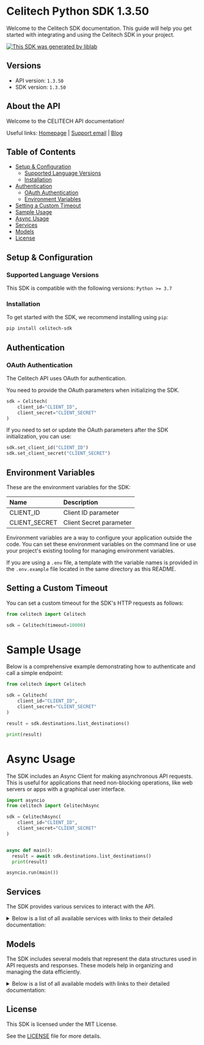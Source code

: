# Celitech Python SDK 1.3.50

Welcome to the Celitech SDK documentation. This guide will help you get started with integrating and using the Celitech SDK in your project.

[![This SDK was generated by liblab](https://raw.githubusercontent.com/liblaber/liblab-assets/main/assets/built-by-liblab-icon.svg)](https://liblab.com/?utm_source=readme)

## Versions

- API version: `1.3.50`
- SDK version: `1.3.50`

## About the API

Welcome to the CELITECH API documentation!

Useful links: [Homepage](https://www.celitech.com) | [Support email](mailto:support@celitech.com) | [Blog](https://www.celitech.com/blog/)

## Table of Contents

- [Setup & Configuration](#setup--configuration)
  - [Supported Language Versions](#supported-language-versions)
  - [Installation](#installation)
- [Authentication](#authentication)
  - [OAuth Authentication](#oauth-authentication)
  - [Environment Variables](#environment-variables)
- [Setting a Custom Timeout](#setting-a-custom-timeout)
- [Sample Usage](#sample-usage)
- [Async Usage](#async-usage)
- [Services](#services)
- [Models](#models)
- [License](#license)

## Setup & Configuration

### Supported Language Versions

This SDK is compatible with the following versions: `Python >= 3.7`

### Installation

To get started with the SDK, we recommend installing using `pip`:

```bash
pip install celitech-sdk
```

## Authentication

### OAuth Authentication

The Celitech API uses OAuth for authentication.

You need to provide the OAuth parameters when initializing the SDK.

```py
sdk = Celitech(
    client_id="CLIENT_ID",
    client_secret="CLIENT_SECRET"
)
```

If you need to set or update the OAuth parameters after the SDK initialization, you can use:

```py
sdk.set_client_id("CLIENT_ID")
sdk.set_client_secret("CLIENT_SECRET")
```

## Environment Variables

These are the environment variables for the SDK:

| Name          | Description             |
| :------------ | :---------------------- |
| CLIENT_ID     | Client ID parameter     |
| CLIENT_SECRET | Client Secret parameter |

Environment variables are a way to configure your application outside the code. You can set these environment variables on the command line or use your project's existing tooling for managing environment variables.

If you are using a `.env` file, a template with the variable names is provided in the `.env.example` file located in the same directory as this README.

## Setting a Custom Timeout

You can set a custom timeout for the SDK's HTTP requests as follows:

```py
from celitech import Celitech

sdk = Celitech(timeout=10000)
```

# Sample Usage

Below is a comprehensive example demonstrating how to authenticate and call a simple endpoint:

```py
from celitech import Celitech

sdk = Celitech(
    client_id="CLIENT_ID",
    client_secret="CLIENT_SECRET"
)

result = sdk.destinations.list_destinations()

print(result)

```

# Async Usage

The SDK includes an Async Client for making asynchronous API requests. This is useful for applications that need non-blocking operations, like web servers or apps with a graphical user interface.

```py
import asyncio
from celitech import CelitechAsync

sdk = CelitechAsync(
    client_id="CLIENT_ID",
    client_secret="CLIENT_SECRET"
)


async def main():
  result = await sdk.destinations.list_destinations()
  print(result)

asyncio.run(main())
```

## Services

The SDK provides various services to interact with the API.

<details>
<summary>Below is a list of all available services with links to their detailed documentation:</summary>

| Name                                                                 |
| :------------------------------------------------------------------- |
| [OAuthService](documentation/services/OAuthService.md)               |
| [DestinationsService](documentation/services/DestinationsService.md) |
| [PackagesService](documentation/services/PackagesService.md)         |
| [PurchasesService](documentation/services/PurchasesService.md)       |
| [ESimService](documentation/services/ESimService.md)                 |
| [IFrameService](documentation/services/IFrameService.md)             |

</details>

## Models

The SDK includes several models that represent the data structures used in API requests and responses. These models help in organizing and managing the data efficiently.

<details>
<summary>Below is a list of all available models with links to their detailed documentation:</summary>

| Name                                                                                            | Description |
| :---------------------------------------------------------------------------------------------- | :---------- |
| [GetAccessTokenRequest](documentation/models/GetAccessTokenRequest.md)                          |             |
| [GetAccessTokenOkResponse](documentation/models/GetAccessTokenOkResponse.md)                    |             |
| [ListDestinationsOkResponse](documentation/models/ListDestinationsOkResponse.md)                |             |
| [ListPackagesOkResponse](documentation/models/ListPackagesOkResponse.md)                        |             |
| [CreatePurchaseV2Request](documentation/models/CreatePurchaseV2Request.md)                      |             |
| [CreatePurchaseV2OkResponse](documentation/models/CreatePurchaseV2OkResponse.md)                |             |
| [ListPurchasesOkResponse](documentation/models/ListPurchasesOkResponse.md)                      |             |
| [CreatePurchaseRequest](documentation/models/CreatePurchaseRequest.md)                          |             |
| [CreatePurchaseOkResponse](documentation/models/CreatePurchaseOkResponse.md)                    |             |
| [TopUpEsimRequest](documentation/models/TopUpEsimRequest.md)                                    |             |
| [TopUpEsimOkResponse](documentation/models/TopUpEsimOkResponse.md)                              |             |
| [EditPurchaseRequest](documentation/models/EditPurchaseRequest.md)                              |             |
| [EditPurchaseOkResponse](documentation/models/EditPurchaseOkResponse.md)                        |             |
| [GetPurchaseConsumptionOkResponse](documentation/models/GetPurchaseConsumptionOkResponse.md)    |             |
| [GetEsimOkResponse](documentation/models/GetEsimOkResponse.md)                                  |             |
| [GetEsimDeviceOkResponse](documentation/models/GetEsimDeviceOkResponse.md)                      |             |
| [GetEsimHistoryOkResponse](documentation/models/GetEsimHistoryOkResponse.md)                    |             |
| [GetEsimMacOkResponse](documentation/models/GetEsimMacOkResponse.md)                            |             |
| [TokenOkResponse](documentation/models/TokenOkResponse.md)                                      |             |
| [ListDestinations_400Response](documentation/models/ListDestinations400Response.md)             |             |
| [ListDestinations_401Response](documentation/models/ListDestinations401Response.md)             |             |
| [ListPackages_400Response](documentation/models/ListPackages400Response.md)                     |             |
| [ListPackages_401Response](documentation/models/ListPackages401Response.md)                     |             |
| [CreatePurchaseV2_400Response](documentation/models/CreatePurchaseV2_400Response.md)            |             |
| [CreatePurchaseV2_401Response](documentation/models/CreatePurchaseV2_401Response.md)            |             |
| [ListPurchases_400Response](documentation/models/ListPurchases400Response.md)                   |             |
| [ListPurchases_401Response](documentation/models/ListPurchases401Response.md)                   |             |
| [CreatePurchase_400Response](documentation/models/CreatePurchase400Response.md)                 |             |
| [CreatePurchase_401Response](documentation/models/CreatePurchase401Response.md)                 |             |
| [TopUpEsim_400Response](documentation/models/TopUpEsim400Response.md)                           |             |
| [TopUpEsim_401Response](documentation/models/TopUpEsim401Response.md)                           |             |
| [EditPurchase_400Response](documentation/models/EditPurchase400Response.md)                     |             |
| [EditPurchase_401Response](documentation/models/EditPurchase401Response.md)                     |             |
| [GetPurchaseConsumption_400Response](documentation/models/GetPurchaseConsumption400Response.md) |             |
| [GetPurchaseConsumption_401Response](documentation/models/GetPurchaseConsumption401Response.md) |             |
| [GetEsim_400Response](documentation/models/GetEsim400Response.md)                               |             |
| [GetEsim_401Response](documentation/models/GetEsim401Response.md)                               |             |
| [GetEsimDevice_400Response](documentation/models/GetEsimDevice400Response.md)                   |             |
| [GetEsimDevice_401Response](documentation/models/GetEsimDevice401Response.md)                   |             |
| [GetEsimHistory_400Response](documentation/models/GetEsimHistory400Response.md)                 |             |
| [GetEsimHistory_401Response](documentation/models/GetEsimHistory401Response.md)                 |             |
| [GetEsimMac_400Response](documentation/models/GetEsimMac400Response.md)                         |             |
| [GetEsimMac_401Response](documentation/models/GetEsimMac401Response.md)                         |             |
| [Token_400Response](documentation/models/Token400Response.md)                                   |             |
| [Token_401Response](documentation/models/Token401Response.md)                                   |             |

</details>

## License

This SDK is licensed under the MIT License.

See the [LICENSE](LICENSE) file for more details.
